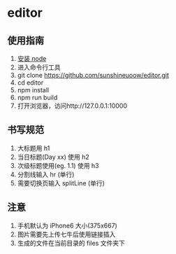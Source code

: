 # editor

## 使用指南

1.  [安装 node](http://www.runoob.com/nodejs/nodejs-install-setup.html)
2.  进入命令行工具
3.  git clone https://github.com/sunshineuoow/editor.git
4.  cd editor
5.  npm install
6.  npm run build
7.  打开浏览器，访问http://127.0.0.1:10000

## 书写规范

1.  大标题用 h1
2.  当日标题(Day xx) 使用 h2
3.  次级标题使用(eg. 1.1) 使用 h3
4.  分割线输入 hr (单行)
5.  需要切换页输入 splitLine (单行)

## 注意

1.  手机默认为 iPhone6 大小(375x667)
2.  图片需要先上传七牛后使用链接插入
3.  生成的文件在当前目录的 files 文件夹下
